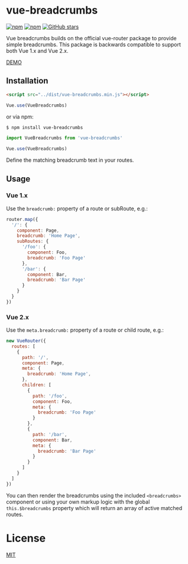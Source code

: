<script>
  (function(i,s,o,g,r,a,m){i['GoogleAnalyticsObject']=r;i[r]=i[r]||function(){
  (i[r].q=i[r].q||[]).push(arguments)},i[r].l=1*new Date();a=s.createElement(o),
  m=s.getElementsByTagName(o)[0];a.async=1;a.src=g;m.parentNode.insertBefore(a,m)
  })(window,document,'script','https://www.google-analytics.com/analytics.js','ga');

  ga('create', 'UA-49744331-2', 'auto');
  ga('send', 'pageview');

</script>

# vue-breadcrumbs

[![npm](https://img.shields.io/npm/dt/vue-breadcrumbs.svg)]()
[![npm](https://img.shields.io/npm/v/vue-breadcrumbs.svg)]()
[![GitHub stars](https://img.shields.io/github/stars/samturrell/vue-breadcrumbs.svg?style=social&label=Star)]()

Vue breadcrumbs builds on the official vue-router package to provide simple breadcrumbs. This package is backwards compatible to support both Vue 1.x and Vue 2.x.
 
[DEMO](./example)

## Installation
```html
<script src="../dist/vue-breadcrumbs.min.js"></script>
```

```js
Vue.use(VueBreadcrumbs)
```

or via npm:

```sh
$ npm install vue-breadcrumbs
```

```js
import VueBreadcrumbs from 'vue-breadcrumbs'

Vue.use(VueBreadcrumbs)
```

Define the matching breadcrumb text in your routes.

## Usage
### Vue 1.x 

Use the `breadcrumb:` property of a route or subRoute, e.g.:

```js
router.map({
  '/': {
    component: Page,
    breadcrumb: 'Home Page',
    subRoutes: {
      '/foo': {
        component: Foo,
        breadcrumb: 'Foo Page'
      },
      '/bar': {
        component: Bar,
        breadcrumb: 'Bar Page'
      }
    }
  }
})
```
 
### Vue 2.x

Use the `meta.breadcrumb:` property of a route or child route, e.g.:

```js
new VueRouter({
  routes: [
    {
      path: '/', 
      component: Page,
      meta: {
        breadcrumb: 'Home Page',
      },
      children: [
        {
          path: '/foo', 
          component: Foo,
          meta: {
            breadcrumb: 'Foo Page'  
          }
        },
        {
          path: '/bar', 
          component: Bar,
          meta: {
            breadcrumb: 'Bar Page'
          }
        }
      ]
    }
  ]
})
```

You can then render the breadcrumbs using the included `<breadcrumbs>` component or using your own markup logic with the global `this.$breadcrumbs` property which will return an array of active matched routes.

# License

[MIT](http://opensource.org/licenses/MIT)
